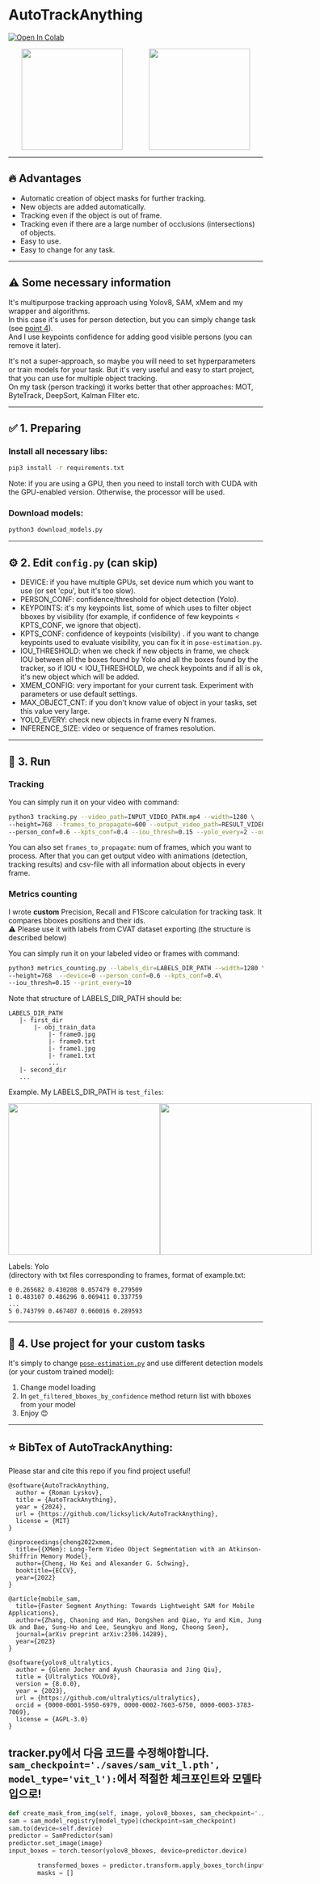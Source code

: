 
# AutoTrackAnything

[![Open In Colab](https://colab.research.google.com/assets/colab-badge.svg)](https://colab.research.google.com/drive/1NLLtHFcoPH-vncLH_pAwGI4wpH5PhGol?usp=sharing)

<div style="display: flex; align-items: center; justify-content: space-around;">
  <img src="media/RES_OUT_OF_FRAME.gif" height="200">
  <img src="media/FILTERED_OCCLUSIONS.gif" height="200">
</div>
  
-----
## 🔥 Advantages  
* Automatic creation of object masks for further tracking.
* New objects are added automatically.
* Tracking even if the object is out of frame.
* Tracking even if there are a large number of occlusions (intersections) of objects.
* Easy to use.
* Easy to change for any task.

-----

## ⚠️ Some necessary information
It's multipurpose tracking approach using Yolov8, SAM, xMem and my wrapper and algorithms.  
In this case it's uses for person detection, but you can simply change task (see [point 4](https://github.com/licksylick/AutoTrackAnything?tab=readme-ov-file#-4-use-project-for-your-custom-tasks)).  
And I use keypoints confidence for adding good visible persons (you can remove it later).
   
  
It's not a super-approach, so maybe you will need to set hyperparameters or train models for your task. But it's very useful and easy to start project, that you can use for multiple object tracking.  
On my task (person tracking) it works better that other approaches: MOT, ByteTrack, DeepSort, Kalman FIlter etc.

-----

## ✅ 1. Preparing
### Install all necessary libs:
  ```sh
  pip3 install -r requirements.txt
  ```
Note: if you are using a GPU, then you need to install torch with CUDA with the GPU-enabled version.
Otherwise, the processor will be used.
### Download models:
```sh
python3 download_models.py
```

-----
## ⚙️ 2. Edit `config.py` (can skip)  

* DEVICE: if you have multiple GPUs, set device num which you want to use (or set 'cpu', but it's too slow).  
* PERSON_CONF: confidence/threshold for object detection (Yolo).  
* KEYPOINTS: it's my keypoints list, some of which uses to filter object bboxes by visibility (for example, if confidence of few keypoints < KPTS_CONF, we ignore that object). 
* KPTS_CONF: confidence of keypoints (visibility) .
if you want to change keypoints used to evaluate visibility, you can fix it in  `pose-estimation.py`.
* IOU_THRESHOLD: when we check if new objects in frame, we check IOU between all the boxes found by Yolo and all the boxes found by the tracker, so if IOU < IOU_THRESHOLD, we check keypoints and if all is ok, it's new object which will be added.
* XMEM_CONFIG: very important for your current task. Experiment with parameters or use default settings.
* MAX_OBJECT_CNT: if you don't know value of object in your tasks, set this value very large.  
* YOLO_EVERY: check new objects in frame every N frames.  
* INFERENCE_SIZE: video or sequence of frames resolution.
-----

## 🚀 3. Run
### Tracking
You can simply run it on your video with command:
  ```sh
  python3 tracking.py --video_path=INPUT_VIDEO_PATH.mp4 --width=1280 \
--height=768 --frames_to_propagate=600 --output_video_path=RESULT_VIDEO_PATH.mp4 --device=0 \
--person_conf=0.6 --kpts_conf=0.4 --iou_thresh=0.15 --yolo_every=2 --output_path=OUTPUT_CSV_PATH.csv
  ```
  You can also set `frames_to_propagate`: num of frames, which you want to process.
  After that you can get output video with animations (detection, tracking results) and csv-file with all information about objects in every frame.
  
 ### Metrics counting
 I wrote **custom** Precision, Recall and F1Score calculation for tracking task. It compares bboxes positions and their ids.  
⚠️ Please use it with labels from CVAT dataset exporting (the structure is described below)  
   
 You can simply run it on your labeled video or frames with command:
  ```sh
  python3 metrics_counting.py --labels_dir=LABELS_DIR_PATH --width=1280 \
--height=768  --device=0 --person_conf=0.6 --kpts_conf=0.4\
 --iou_thresh=0.15 --print_every=10
  ```
  Note that structure of LABELS_DIR_PATH should be:  
  ~~~~
LABELS_DIR_PATH
     |- first_dir
         |- obj_train_data
             |- frame0.jpg
             |- frame0.txt
             |- frame1.jpg
             |- frame1.txt
             ...
     |- second_dir
     ...
~~~~
Example. My LABELS_DIR_PATH is `test_files`:  
<div style="display: flex; align-items: center; justify-content: space-around;">
  <img src="https://i.ibb.co/pwdWXGV/image.png" height="300">
  <img src="https://i.ibb.co/JnRKfn3/2023-12-26-16-23-40.png" height="300">
</div>


Labels: Yolo  
(directory with txt files corresponding to frames, format of example.txt:  
```
0 0.265682 0.430208 0.057479 0.279509  
1 0.483107 0.486296 0.069411 0.337759  
... 
5 0.743799 0.467407 0.060016 0.289593
```

-----
## 🎯 4. Use project for your custom tasks
It's simply to change [`pose-estimation.py`](https://github.com/licksylick/AutoTrackAnything/blob/53d85446b110eaea189def1d30f95593e07a555b/pose_estimation.py#L9) and use different detection models (or your custom trained model):
1. Change model loading
2. In `get_filtered_bboxes_by_confidence` method return list with bboxes from your model
3. Enjoy 😊

-----

## ⭐️ BibTex of AutoTrackAnything:
Please star and cite this repo if you find project useful!  

```
@software{AutoTrackAnything,
  author = {Roman Lyskov},
  title = {AutoTrackAnything},
  year = {2024},
  url = {https://github.com/licksylick/AutoTrackAnything},
  license = {MIT}
}
```

```
@inproceedings{cheng2022xmem,
  title={{XMem}: Long-Term Video Object Segmentation with an Atkinson-Shiffrin Memory Model},
  author={Cheng, Ho Kei and Alexander G. Schwing},
  booktitle={ECCV},
  year={2022}
}
```

```
@article{mobile_sam,
  title={Faster Segment Anything: Towards Lightweight SAM for Mobile Applications},
  author={Zhang, Chaoning and Han, Dongshen and Qiao, Yu and Kim, Jung Uk and Bae, Sung-Ho and Lee, Seungkyu and Hong, Choong Seon},
  journal={arXiv preprint arXiv:2306.14289},
  year={2023}
}
```

```
@software{yolov8_ultralytics,
  author = {Glenn Jocher and Ayush Chaurasia and Jing Qiu},
  title = {Ultralytics YOLOv8},
  version = {8.0.0},
  year = {2023},
  url = {https://github.com/ultralytics/ultralytics},
  orcid = {0000-0001-5950-6979, 0000-0002-7603-6750, 0000-0003-3783-7069},
  license = {AGPL-3.0}
}
```


## tracker.py에서 다음 코드를 수정해야합니다.  `sam_checkpoint='./saves/sam_vit_l.pth', model_type='vit_l'):`에서 적절한 체크포인트와 모델타입으로!
```python
def create_mask_from_img(self, image, yolov8_bboxes, sam_checkpoint='./saves/sam_vit_l.pth', model_type='vit_l'):
sam = sam_model_registry[model_type](checkpoint=sam_checkpoint)
sam.to(device=self.device)
predictor = SamPredictor(sam)
predictor.set_image(image)
input_boxes = torch.tensor(yolov8_bboxes, device=predictor.device)

        transformed_boxes = predictor.transform.apply_boxes_torch(input_boxes, image.shape[:2])
        masks = []
```